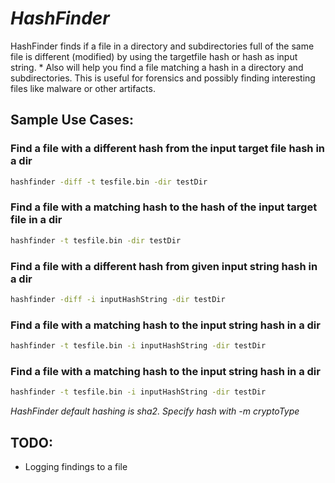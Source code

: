 # *HashFinder*
HashFinder finds if a file in a directory and subdirectories full of the same file is different (modified) by using the targetfile hash or hash as input string.               *
Also will help you find a file matching a hash in a directory and subdirectories.
This is useful for forensics and possibly finding interesting files like malware or other artifacts.

## Sample Use Cases:

### Find a file with a different hash from the input target file hash in a dir
```bash
hashfinder -diff -t tesfile.bin -dir testDir
```

### Find a file with a matching hash to the hash of the input target file in a dir
```bash
hashfinder -t tesfile.bin -dir testDir
```

### Find a file with a different hash from given input string hash in a dir
```bash
hashfinder -diff -i inputHashString -dir testDir
```

### Find a file with a matching hash to the input string hash in a dir
```bash
hashfinder -t tesfile.bin -i inputHashString -dir testDir
```
### Find a file with a matching hash to the input string hash in a dir
```bash
hashfinder -t tesfile.bin -i inputHashString -dir testDir
```
*HashFinder default hashing is sha2. Specify hash with -m cryptoType*

## TODO:
- Logging findings to a file